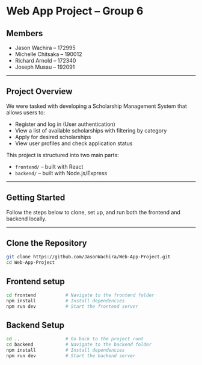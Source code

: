 # Web App Project – Group 6

## Members
- Jason Wachira – 172995  
- Michelle Chitsaka – 190012  
- Richard Arnold – 172340  
- Joseph Musau – 192091  

---

## Project Overview

We were tasked with developing a Scholarship Management System that allows users to:

- Register and log in (User authentication)
- View a list of available scholarships with filtering by category
- Apply for desired scholarships
- View user profiles and check application status

This project is structured into two main parts:
- `frontend/` – built with React
- `backend/` – built with Node.js/Express

---

## Getting Started

Follow the steps below to clone, set up, and run both the frontend and backend locally.

---

## Clone the Repository

```bash
git clone https://github.com/JasonWachira/Web-App-Project.git
cd Web-App-Project
```
## Frontend setup
```bash
cd frontend           # Navigate to the frontend folder
npm install           # Install dependencies
npm run dev           # Start the frontend server
```

## Backend Setup
```bash
cd ..                 # Go back to the project root
cd backend            # Navigate to the backend folder
npm install           # Install dependencies
npm run dev           # Start the backend server
```
